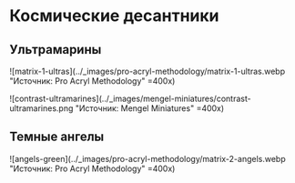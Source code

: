 # Космические десантники

## Ультрамарины

![matrix-1-ultras](../_images/pro-acryl-methodology/matrix-1-ultras.webp "Источник: Pro Acryl Methodology" =400x)

![contrast-ultramarines](../_images/mengel-miniatures/contrast-ultramarines.png "Источник: Mengel Miniatures" =400x)

## Темные ангелы

![angels-green](../_images/pro-acryl-methodology/matrix-2-angels.webp "Источник: Pro Acryl Methodology" =400x)
